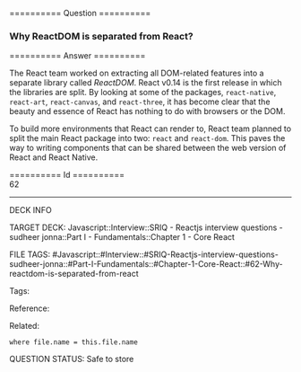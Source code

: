 ========== Question ==========  

### Why ReactDOM is separated from React?  

========== Answer ==========  

The React team worked on extracting all DOM-related features into a separate
library called _ReactDOM_. React v0.14 is the first release in which the
libraries are split. By looking at some of the packages, `react-native`,
`react-art`, `react-canvas`, and `react-three`, it has become clear that the
beauty and essence of React has nothing to do with browsers or the DOM.

To build more environments that React can render to, React team planned to split
the main React package into two: `react` and `react-dom`. This paves the way to
writing components that can be shared between the web version of React and React
Native.

========== Id ==========  
62

---

DECK INFO

TARGET DECK: Javascript::Interview::SRIQ - Reactjs interview questions - sudheer jonna::Part I - Fundamentals::Chapter 1 - Core React

FILE TAGS: #Javascript::#Interview::#SRIQ-Reactjs-interview-questions-sudheer-jonna::#Part-I-Fundamentals::#Chapter-1-Core-React::#62-Why-reactdom-is-separated-from-react

Tags:

Reference:

Related:

```dataview
where file.name = this.file.name
```
QUESTION STATUS: Safe to store
